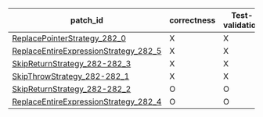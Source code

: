  | patch_id |correctness |Test-validation |NPEX-validation |
 |--- | --- | --- | --- | 
 | [ReplacePointerStrategy_282_0](./patches/ReplacePointerStrategy_282_0/patch.java#L283) | X | X | X | 
 | [ReplaceEntireExpressionStrategy_282_5](./patches/ReplaceEntireExpressionStrategy_282_5/patch.java#L283) | X | X | X | 
 | [SkipReturnStrategy_282-282_3](./patches/SkipReturnStrategy_282-282_3/patch.java#L283) | X | X | X | 
 | [SkipThrowStrategy_282-282_1](./patches/SkipThrowStrategy_282-282_1/patch.java#L283) | X | X | X | 
 | [SkipReturnStrategy_282-282_2](./patches/SkipReturnStrategy_282-282_2/patch.java#L283) | O | O | O | 
 | [ReplaceEntireExpressionStrategy_282_4](./patches/ReplaceEntireExpressionStrategy_282_4/patch.java#L283) | O | O | O | 
